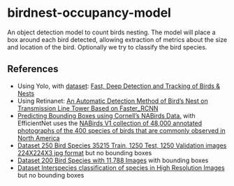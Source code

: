 # birdnest-occupancy-model
An object detection model to count birds nesting. The model will place a box around each bird detected, allowing extraction of metrics about the size and location of the bird. Optionally we try to classify the bird species.

## References
- Using Yolo, with [dataset](http://nameless.cis.udel.edu/data/nests/): [Fast, Deep Detection and Tracking of Birds & Nests](http://vision.cis.udel.edu/pubs/2016/WRS16/fast-deep-detection.pdf)
- Using Retinanet: [An Automatic Detection Method of
Bird’s Nest on Transmission Line
Tower Based on Faster_RCNN](https://ieeexplore.ieee.org/stamp/stamp.jsp?arnumber=9187664)
- [Predicting Bounding Boxes using Cornell’s NABirds Data.](https://towardsdatascience.com/bird-box-1d31bad4c9c7) with EfficientNet uses the [NABirds V1 collection of 48,000 annotated photographs of the 400 species of birds that are commonly observed in North America](https://dl.allaboutbirds.org/nabirds)
- [Dataset 250 Bird Species 35215 Train, 1250 Test, 1250 Validation images 224X224X3 jpg format](https://www.kaggle.com/gpiosenka/100-bird-species) but no bounding boxes
- [Dataset 200 Bird Species with 11,788 Images](https://www.kaggle.com/veeralakrishna/200-bird-species-with-11788-images) with bounding boxes
- [Dataset Interspecies classification of species in High Resolution Images](https://www.kaggle.com/akash2907/bird-species-classification) but no bounding boxes
